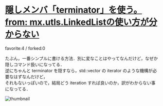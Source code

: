 # [隠しメンバ「terminator」を使う。from: mx.utls.LinkedListの使い方が分からない](http://fl.corge.net/c/iV8y)

favorite:4 / forked:0

たぶん，一番シンプルに書ける方法．別に変なことはやってなんだけど，なぜか隠しコマンド扱いになってる．  
逆にちゃんと terminator を隠すなら，std::vector の iterator のような機構が必要なはずなんだけど，  
それもないっぽいので，結局どう iteration すれば良いのか，訳がわからない事になってる．

![thumbnail](./thumbnail.jpg)

